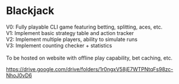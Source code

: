 # Blackjack
V0: Fully playable CLI game featuring betting, splitting, aces, etc. \
V1: Implement basic strategy table and action tracker\
V2: Implement multiple players, ability to simulate runs\
V3: Implement counting checker + statistics\
\
To be hosted on website with offline play capability, bet caching, etc.

https://drive.google.com/drive/folders/1r0ngxV58jE7WTPNtqFs98zc-NhoJ0vD6

